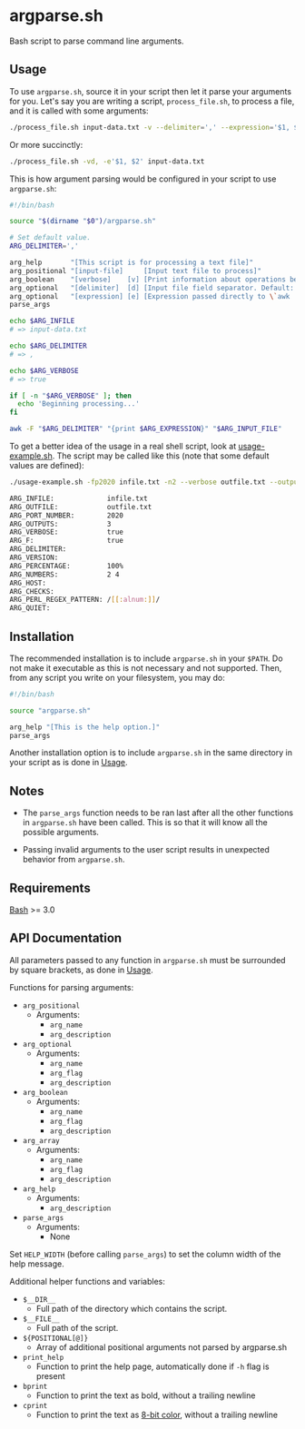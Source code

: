 # argparse.sh

Bash script to parse command line arguments.

## Usage

To use `argparse.sh`, source it in your script then let it parse your arguments for you.
Let's say you are writing a script, `process_file.sh`, to process a file, and it is called
with some arguments:

```bash
./process_file.sh input-data.txt -v --delimiter=',' --expression='$1, $2'
```

Or more succinctly:

```bash
./process_file.sh -vd, -e'$1, $2' input-data.txt
```

This is how argument parsing would be configured in your script to use `argparse.sh`:

```bash
#!/bin/bash

source "$(dirname "$0")/argparse.sh"

# Set default value.
ARG_DELIMITER=','

arg_help       "[This script is for processing a text file]"
arg_positional "[input-file]     [Input text file to process]"
arg_boolean    "[verbose]    [v] [Print information about operations being performed]"
arg_optional   "[delimiter]  [d] [Input file field separator. Default: '$ARG_DELIMITER']"
arg_optional   "[expression] [e] [Expression passed directly to \`awk '{print ...}'\`]"
parse_args

echo $ARG_INFILE
# => input-data.txt

echo $ARG_DELIMITER
# => ,

echo $ARG_VERBOSE
# => true

if [ -n "$ARG_VERBOSE" ]; then
  echo 'Beginning processing...'
fi

awk -F "$ARG_DELIMITER" "{print $ARG_EXPRESSION}" "$ARG_INPUT_FILE"
```

To get a better idea of the usage in a real shell script, look at
[usage-example.sh](https://github.com/maneyko/argparse.sh/blob/master/usage-example.sh).
The script may be called like this (note that some default values are defined):

```bash
./usage-example.sh -fp2020 infile.txt -n2 --verbose outfile.txt --outputs 3 -n 4

ARG_INFILE:             infile.txt
ARG_OUTFILE:            outfile.txt
ARG_PORT_NUMBER:        2020
ARG_OUTPUTS:            3
ARG_VERBOSE:            true
ARG_F:                  true
ARG_DELIMITER:
ARG_VERSION:
ARG_PERCENTAGE:         100%
ARG_NUMBERS:            2 4
ARG_HOST:
ARG_CHECKS:
ARG_PERL_REGEX_PATTERN: /[[:alnum:]]/
ARG_QUIET:
```

## Installation

The recommended installation is to include `argparse.sh` in your `$PATH`. Do not make
it executable as this is not necessary and not supported. Then, from any script you write
on your filesystem, you may do:

```bash
#!/bin/bash

source "argparse.sh"

arg_help "[This is the help option.]"
parse_args
```

Another installation option is to include `argparse.sh` in the same directory in your script
as is done in [Usage](#usage).

## Notes

* The `parse_args` function needs to be ran last after all the other functions in `argparse.sh` have been called.
  This is so that it will know all the possible arguments.

* Passing invalid arguments to the user script results in unexpected behavior from `argparse.sh`.

## Requirements

[Bash](https://en.wikipedia.org/wiki/Bash_(Unix_shell)) >= 3.0

## API Documentation

All parameters passed to any function in `argparse.sh` must be surrounded by square brackets,
as done in [Usage](#usage).

Functions for parsing arguments:

* `arg_positional`
  * Arguments:
    - `arg_name`
    - `arg_description`
* `arg_optional`
  * Arguments:
    - `arg_name`
    - `arg_flag`
    - `arg_description`
* `arg_boolean`
  * Arguments:
    - `arg_name`
    - `arg_flag`
    - `arg_description`
* `arg_array`
  * Arguments:
    - `arg_name`
    - `arg_flag`
    - `arg_description`
* `arg_help`
  * Arguments:
    - `arg_description`
* `parse_args`
  * Arguments:
    - None

Set `HELP_WIDTH` (before calling `parse_args`) to set the column width of the help message.

Additional helper functions and variables:

* `$__DIR__`
  - Full path of the directory which contains the script.
* `$__FILE__`
  - Full path of the script.
* `${POSITIONAL[@]}`
  - Array of additional positional arguments not parsed by argparse.sh
* `print_help`
  - Function to print the help page, automatically done if `-h` flag is present
* `bprint`
  - Function to print the text as bold, without a trailing newline
* `cprint`
  - Function to print the text as [8-bit color](https://en.wikipedia.org/wiki/ANSI_escape_code#8-bit),
    without a trailing newline
